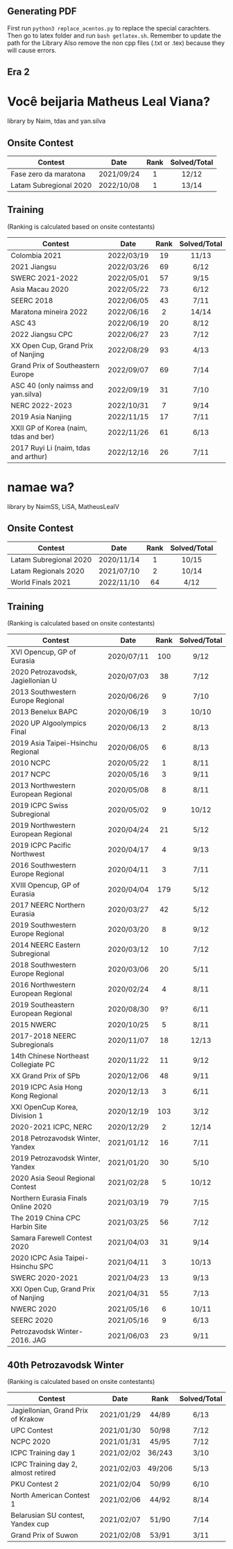 ## Generating PDF
First run `python3 replace_acentos.py` to replace the special carachters.
Then go to latex folder and run `bash getlatex.sh`. Remember to update the path for the Library
Also remove the non cpp files (.txt or .tex) because they will cause errors.

## Era 2
Você beijaria Matheus Leal Viana?
================
library by Naim, tdas and yan.silva

## Onsite Contest
| Contest                     | Date          | Rank | Solved/Total |
|-----------------------------|:-------------:|:----:|:------------:|
| Fase zero da maratona       | 2021/09/24    |   1  |     12/12    |
| Latam Subregional 2020      | 2022/10/08    |   1  |     13/14    |

## Training
(Ranking is calculated based on onsite contestants)

| Contest                               | Date          | Rank | Solved/Total |
|---------------------------------------|:-------------:|:----:|:------------:|
| Colombia 2021                         | 2022/03/19    |  19  |    11/13     |
| 2021 Jiangsu                          | 2022/03/26    |  69  |     6/12     |
| SWERC 2021-2022                       | 2022/05/01    |  57  |     9/15     |
| Asia Macau 2020                       | 2022/05/22    |  73  |     6/12     |
| SEERC 2018                            | 2022/06/05    |  43  |     7/11     |
| Maratona mineira 2022                 | 2022/06/16    |  2   |     14/14    |
| ASC 43                                | 2022/06/19    |  20  |     8/12     |
| 2022 Jiangsu CPC                      | 2022/06/27    |  23  |     7/12     |
| XX Open Cup, Grand Prix of Nanjing    | 2022/08/29    |  93  |     4/13     |
| Grand Prix of Southeastern Europe     | 2022/09/07    |  69  |     7/14     |
| ASC 40 (only naimss and yan.silva)    | 2022/09/19    |  31  |     7/10     |
| NERC 2022-2023                        | 2022/10/31    |   7  |     9/14     |
| 2019 Asia Nanjing                     | 2022/11/15    |  17  |     7/11     |
| XXII GP of Korea (naim, tdas and ber) | 2022/11/26    |  61  |     6/13     |
| 2017 Ruyi Li (naim, tdas and arthur)  | 2022/12/16    |  26  |     7/11     |



namae wa?
================

library by NaimSS, LiSA, MatheusLealV
## Onsite Contest
| Contest                     | Date          | Rank | Solved/Total |
|-----------------------------|:-------------:|:----:|:------------:|
| Latam Subregional 2020      | 2020/11/14    |   1  |     10/15    |
| Latam Regionals 2020        | 2021/07/10    |   2  |     10/14    |
| World Finals 2021           | 2022/11/10    |  64  |      4/12    |


## Training
(Ranking is calculated based on onsite contestants)

| Contest                               | Date          | Rank | Solved/Total |
|---------------------------------------|:-------------:|:----:|:------------:|
| XVI Opencup, GP of Eurasia            | 2020/07/11    |  100 |     9/12     |
| 2020 Petrozavodsk, Jagiellonian U     | 2020/07/03    |  38  |     7/12     |
| 2013 Southwestern Europe Regional     | 2020/06/26    |  9   |     7/10     |
| 2013 Benelux BAPC                     | 2020/06/19    |  3   |     10/10    |
| 2020 UP Algoolympics Final            | 2020/06/13    |  2   |     8/13     |
| 2019 Asia Taipei-Hsinchu Regional     | 2020/06/05    |  6   |     8/13     |
| 2010 NCPC                             | 2020/05/22    |  1   |     8/11     |
| 2017 NCPC                             | 2020/05/16    |  3   |     9/11     |
| 2013 Northwestern European Regional   | 2020/05/08    |  8   |     8/11     |
| 2019 ICPC Swiss Subregional           | 2020/05/02    |  9   |     10/12    |
| 2019 Northwestern European Regional   | 2020/04/24    |  21  |     5/12     |
| 2019 ICPC Pacific Northwest           | 2020/04/17    |  4   |     9/13     |
| 2016 Southwestern Europe Regional     | 2020/04/11    |  3   |     7/11     |
| XVIII Opencup, GP of Eurasia          | 2020/04/04    |  179 |     5/12     |
| 2017 NEERC Northern Eurasia           | 2020/03/27    |  42  |     5/12     |
| 2019 Southwestern Europe Regional     | 2020/03/20    |  8   |     9/12     |
| 2014 NEERC Eastern Subregional        | 2020/03/12    |  10  |     7/12     |
| 2018 Southwestern Europe Regional     | 2020/03/06    |  20  |     5/11     |
| 2016 Northwestern European Regional   | 2020/02/24    |  4   |     8/11     |
| 2019 Southeastern European Regional   | 2020/08/30    |  9?  |     6/11     |
| 2015 NWERC                            | 2020/10/25    |  5   |     8/11     |
| 2017-2018 NEERC Subregionals          | 2020/11/07    |  18  |     12/13    |
| 14th Chinese Northeast Collegiate PC  | 2020/11/22    |  11  |     9/12     |
| XX Grand Prix of SPb                  | 2020/12/06    |  48  |     9/11     |
| 2019 ICPC Asia Hong Kong Regional     | 2020/12/13    |  3   |     6/11     |
| XXI OpenCup Korea, Division 1         | 2020/12/19    |  103 |     3/12     |
| 2020-2021 ICPC, NERC                  | 2020/12/29    |  2   |     12/14    |
| 2018 Petrozavodsk Winter, Yandex      | 2021/01/12    |  16  |     7/11     |
| 2019 Petrozavodsk Winter, Yandex      | 2021/01/20    |  30  |     5/10     |
| 2020 Asia Seoul Regional Contest      | 2021/02/28    |  5   |     10/12    |
| Northern Eurasia Finals Online 2020   | 2021/03/19    |  79  |     7/15     |
| The 2019 China CPC Harbin Site        | 2021/03/25    |  56  |     7/12     |
|Samara Farewell Contest 2020           | 2021/04/03    |  31  |     9/14     |
|2020 ICPC Asia Taipei-Hsinchu SPC      | 2021/04/11    |  3   |     10/13    |
| SWERC 2020-2021                       | 2021/04/23    |  13  |     9/13     |                         
| XXI Open Cup, Grand Prix of Nanjing   | 2021/04/31    |  55  |     7/13     |
| NWERC 2020                            | 2021/05/16    |  6   |     10/11    |
| SEERC 2020                            | 2021/05/16    |  9   |      6/13    |
| Petrozavodsk Winter-2016. JAG         | 2021/06/03    |  23  |      9/11    |

## 40th Petrozavodsk Winter
(Ranking is calculated based on onsite contestants)

| Contest                               | Date          | Rank | Solved/Total |
|---------------------------------------|:-------------:|:----:|:------------:|
| Jagiellonian, Grand Prix of Krakow    | 2021/01/29    |44/89 |     6/13     |
| UPC Contest                           | 2021/01/30    |50/98 |     7/12     |
| NCPC 2020                             | 2021/01/31    |45/95 |     7/12     |
| ICPC Training day 1                   | 2021/02/02    |36/243|     3/10     |
| ICPC Training day 2, almost retired   | 2021/02/03    |49/206|     5/13     |
| PKU Contest 2                         | 2021/02/04    |50/99 |     6/10     |
| North American Contest 1              | 2021/02/06    |44/92 |     8/14     |
| Belarusian SU contest, Yandex cup     | 2021/02/07    |51/90 |     7/14     |
| Grand Prix of Suwon                   | 2021/02/08    |53/91 |     3/11     |



